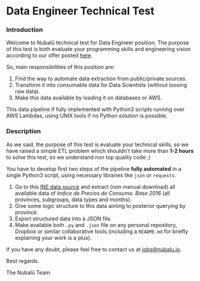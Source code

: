 # Data Engineer Technical Test

### Introduction

Welcome to Nubalū technical test for Data Engineer position. The purpose of this test is both evaluate your programming skills and engineering vision according to our offer posted [here](https://nubalu.io/jobs/data-engineer).

So, main responsibilities of this position are:

1. Find the way to automate data extraction from public/private sources.
2. Transform it into consumable data for Data Scientists (without loosing raw data).
3. Make this data available by loading it on databases or AWS.

This data pipeline if fully implemented with Python3 scripts running over AWS Lambdas, using UNIX tools if no Python solution is possible.

### Description

As we said, the purpose of this test is evaluate your technical skills, so we have raised a simple ETL problem which shouldn't take more than **1-2 hours** to solve this test, so we understand non top quality code ;)

You have to develop first two steps of the pipeline **fully automated** in a single Python3 script, using necessary libraries like `json` or `requests`.

1. Go to this [INE data source](https://www.ine.es/jaxiT3/Tabla.htm?t=22356&L=0) and extract (non manual download) all available data of *Indice de Precios de Consumo. Base 2016* (all provinces, subgroups, data types and months).
2. Give some logic structure to this data aiming to posterior querying by province.
3. Export structured data into a JSON file.
4. Make available both `.py` and `.json` file on any personal repository, Dropbox or similar collaborative tools (including a `README.md` for briefly explaining your work is a plus).

If you have any doubt, please feel free to contact us at jobs@nubalu.io.



Best regards.

The Nubalū Team.